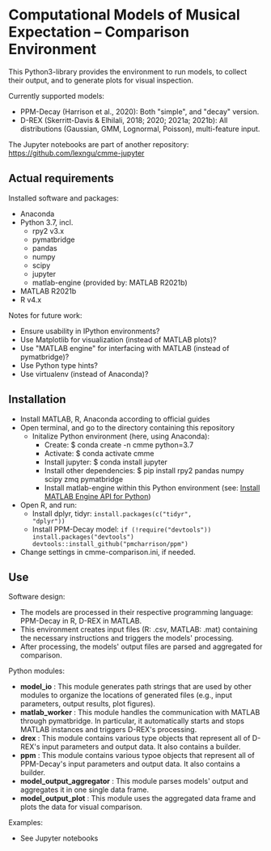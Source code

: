# Computational Models of Musical Expectation – Comparison Environment
This Python3-library provides the environment to run models, to collect their output, and to generate plots for visual inspection. 

Currently supported models: 
* PPM-Decay (Harrison et al., 2020): Both "simple", and "decay" version. 
* D-REX (Skerritt-Davis & Elhilali, 2018; 2020; 2021a; 2021b): All distributions (Gaussian, GMM, Lognormal, Poisson), multi-feature input.

The Jupyter notebooks are part of another repository: https://github.com/lexngu/cmme-jupyter

## Actual requirements
Installed software and packages:
* Anaconda
* Python 3.7, incl.
  * rpy2 v3.x
  * pymatbridge
  * pandas
  * numpy
  * scipy
  * jupyter
  * matlab-engine (provided by: MATLAB R2021b)
* MATLAB R2021b
* R v4.x

Notes for future work:
* Ensure usability in IPython environments?
* Use Matplotlib for visualization (instead of MATLAB plots)?
* Use "MATLAB engine" for interfacing with MATLAB (instead of pymatbridge)?
* Use Python type hints?
* Use virtualenv (instead of Anaconda)?

## Installation
* Install MATLAB, R, Anaconda according to official guides
* Open terminal, and go to the directory containing this repository
  * Initalize Python environment (here, using Anaconda):
    * Create: $ conda create -n cmme python=3.7 
    * Activate: $ conda activate cmme
    * Install jupyter: $ conda install jupyter
    * Install other dependencies: $ pip install rpy2 pandas numpy scipy zmq pymatbridge
    * Install matlab-engine within this Python environment (see: [Install MATLAB Engine API for Python](https://de.mathworks.com/help/matlab/matlab_external/install-the-matlab-engine-for-python.html))
* Open R, and run: 
  * Install dplyr, tidyr: <code>install.packages(c("tidyr", "dplyr"))</code>
  * Install PPM-Decay model: <code>if (!require("devtools")) install.packages("devtools") 
devtools::install_github("pmcharrison/ppm")</code>
* Change settings in cmme-comparison.ini, if needed.

## Use
Software design:
* The models are processed in their respective programming language: PPM-Decay in R, D-REX in MATLAB. 
* This environment creates input files (R: .csv, MATLAB: .mat) containing the necessary instructions and triggers the models' processing.
* After processing, the models' output files are parsed and aggregated for comparison. 

Python modules:
* **model_io** : This module generates path strings that are used by other modules to organize the locations of generated files (e.g., input parameters, output results, plot figures).
* **matlab_worker** : This module handles the communication with MATLAB through pymatbridge. In particular, it automatically starts and stops MATLAB instances and triggers D-REX's processing.
* **drex** : This module contains various type objects that represent all of D-REX's input parameters and output data. It also contains a builder.
* **ppm** : This module contains various typoe objects that represent all of PPM-Decay's input parameters and output data. It also contains a builder.
* **model_output_aggregator** : This module parses models' output and aggregates it in one single data frame.
* **model_output_plot** : This module uses the aggregated data frame and plots the data for visual comparison.

Examples:
* See Jupyter notebooks
